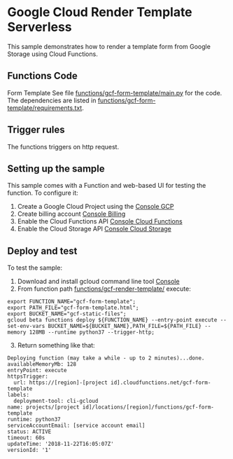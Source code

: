 # Google Cloud Render Template Serverless

This sample demonstrates how to render a template form from Google Storage using Cloud Functions.


## Functions Code

Form Template
See file [functions/gcf-form-template/main.py](functions/gcf-form-template/main.py) for the code.
The dependencies are listed in [functions/gcf-form-template/requirements.txt](functions/gcf-upload-file/requirements.txt).

## Trigger rules

The functions triggers on http request.

## Setting up the sample

This sample comes with a Function and web-based UI for testing the function. To configure it:

 1. Create a Google Cloud Project using the [Console GCP](https://console.cloud.google.com)
 1. Create billing account [Console Billing](https://console.cloud.google.com/billing/)
 1. Enable the Cloud Functions API [Console Cloud Functions](https://console.cloud.google.com/functions/)
 1. Enable the Cloud Storage API [Console Cloud Storage](https://console.cloud.google.com/storage/)


## Deploy and test

To test the sample:
 1. Download and install gcloud command line tool [Console](https://cloud.google.com/sdk/install)
 2. From function path [functions/gcf-render-template/](functions/gcf-render-template/) execute:
 ```
 export FUNCTION_NAME="gcf-form-template";
 export PATH_FILE="gcf-form-template.html";
 export BUCKET_NAME="gcf-static-files";
 gcloud beta functions deploy ${FUNCTION_NAME} --entry-point execute --set-env-vars BUCKET_NAME=${BUCKET_NAME},PATH_FILE=${PATH_FILE} --memory 128MB --runtime python37 --trigger-http;
 ```
 3. Return something like that:
```
Deploying function (may take a while - up to 2 minutes)...done.                                                                                                                                            
availableMemoryMb: 128
entryPoint: execute
httpsTrigger:
  url: https://[region]-[project id].cloudfunctions.net/gcf-form-template
labels:
  deployment-tool: cli-gcloud
name: projects/[project id]/locations/[region]/functions/gcf-form-template
runtime: python37
serviceAccountEmail: [service account email]
status: ACTIVE
timeout: 60s
updateTime: '2018-11-22T16:05:07Z'
versionId: '1'
```
